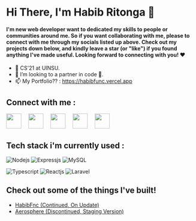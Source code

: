 # Hi There, I'm Habib Ritonga 👋

#### I'm new web developer want to dedicated my skills to people or communities around me. So if you want collaborating with me, please to connect with me through my       socials listed up above. Check out my projects down below, and kindly leave a star (or "like") if you found anything I've made useful. Looking forward to               connecting with you! ❤️

- 📖 CS'21 at UINSU.
- 💞️ I’m looking to a partner in code 👀.
- 📫 My Portfolio?? : https://habibfunc.vercel.app


## Connect with me :
<a href = "https://www.instagram.com/mhdnaufalhartg/" alt="Instagram"><img src="https://img.icons8.com/fluency//000000/instagram-new.png" height="40" width="40" style= margin-right:15px;/></a>
<a href = "https://www.twitter.com/mhdnaufalhartg/" alt="Twitter"><img src="https://cdn-icons-png.flaticon.com/512/3128/3128310.png" height="40" width="40" style= margin-right:15px;/></a>
<a href = "https://facebook.com/mhdnaufal.ritonga.1" alt="Email"><img src="https://img.icons8.com/color/512/facebook-new.png" height="40" width="40" style= margin-right:15px;/></a>
<a href = "mailto:devdothabib@gmail.com" alt="Email"><img src="https://img.icons8.com/color/48/000000/gmail-new.png" height="40" width="40" style= margin-right:15px;/></a>
<a href = "https://linkedin.com/in/habib-ritonga" alt="Email"><img src="https://img.icons8.com/color/512/linkedin-circled.png" height="40" width="40" style= margin-right:15px;/></a>



## Tech stack i'm currently used  :
![Nodejs](https://img.shields.io/badge/-node-js?style=for-the-badge)
![Expressjs](https://img.shields.io/badge/express-white?style=for-the-badge)
![MySQL](https://img.shields.io/badge/-mysql-white?style=for-the-badge)

![Typescript](https://img.shields.io/badge/-Typescript-blue?style=for-the-badge)
![Reactjs](https://img.shields.io/badge/-React-blue?style=for-the-badge)
![Laravel](https://img.shields.io/badge/-laravel?style=for-the-badge)


## Check out some of the things I've built!
<ul>
  <li><a href="https://habibfunc.vercel.app">HabibFnc (Continued, On Update)</a></li>
  <li><a href="https://aerosphere.netlify.app">Aerosphere (Discontinued, Staging Version)</a></li>
</ul>
